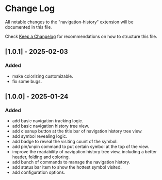 # Change Log

All notable changes to the "navigation-history" extension will be documented in this file.

Check [Keep a Changelog](http://keepachangelog.com/) for recommendations on how to structure this file.

## [1.0.1] - 2025-02-03

### Added

- make colorizing customizable.
- fix some bugs.

## [1.0.0] - 2025-01-24

### Added

- add basic navigation tracking logic.
- add basic navigation history tree view.
- add cleanup button at the title bar of navigation history tree view.
- add symbol revealing logic.
- add badge to reveal the visiting count of the symbol.
- add pin/unpin command to put certain symbol at the top of the view.
- improve the readability of navigation history tree view, including a better header, folding and coloring.
- add bunch of commands to manage the navigation history.
- add status bar item to show the hottest symbol visited.
- add configuration options.
